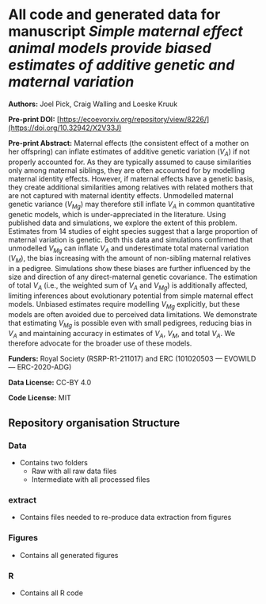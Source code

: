 
# All code and generated data for manuscript *Simple maternal effect animal models provide biased estimates of additive genetic and maternal variation*
**Authors:** Joel Pick, Craig Walling and Loeske Kruuk

**Pre-print DOI:** [https://ecoevorxiv.org/repository/view/8226/](https://doi.org/10.32942/X2V33J)

**Pre-print Abstract:** Maternal effects (the consistent effect of a mother on her offspring) can inflate estimates of additive genetic variation ($V_A$) if not properly accounted for. As they are typically assumed to cause similarities only among maternal siblings, they are often accounted for by modelling maternal identity effects. However, if maternal effects have a genetic basis, they create additional similarities among relatives with related mothers that are not captured with maternal identity effects. Unmodelled maternal genetic variance ($V_{Mg}$) may therefore still inflate $V_A$ in common quantitative genetic models, which is under-appreciated in the literature. Using published data and simulations, we explore the extent of this problem. Estimates from 14 studies of eight species suggest that a large proportion of maternal variation is genetic. Both this data and simulations confirmed that unmodelled $V_{Mg}$ can inflate $V_A$ and underestimate total maternal variation ($V_M$), the bias increasing with the amount of non-sibling maternal relatives in a pedigree. Simulations show these biases are further influenced by the size and direction of any direct-maternal genetic covariance. The estimation of total $V_A$ (i.e., the weighted sum of $V_A$ and $V_{Mg}$) is additionally affected, limiting inferences about evolutionary potential from simple maternal effect models. Unbiased estimates require modelling $V_{Mg}$ explicitly, but these models are often avoided due to perceived data limitations. We demonstrate that estimating $V_{Mg}$ is possible even with small pedigrees, reducing bias in $V_A$ and maintaining accuracy in estimates of $V_A$, $V_M$, and total $V_A$. We therefore advocate for the broader use of these models. 

**Funders:** Royal Society (RSRP-R1-211017) and ERC (101020503 — EVOWILD — ERC-2020-ADG)

**Data License:** CC-BY 4.0

**Code License:** MIT


## Repository organisation Structure

### Data

- Contains two folders
    - Raw with all raw data files
    - Intermediate with all processed files

### extract

- Contains files needed to re-produce data extraction from figures

### Figures

- Contains all generated figures


### R

- Contains all R code

